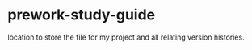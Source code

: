 # prework-study-guide
location to store the file for my project and all relating version histories.
